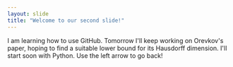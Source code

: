 ```yaml
---
layout: slide
title: "Welcome to our second slide!"
---
```

I am learning how to use GitHub. Tomorrow I'll keep working on Orevkov's paper, hoping to find a suitable lower bound for its Hausdorff dimension.
I'll start soon with Python.
Use the left arrow to go back!
